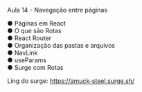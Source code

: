 Aula 14 - Navegação entre páginas

● Páginas em React <br>
● O que são Rotas <br>
● React Router <br>
● Organização das pastas e arquivos <br>
● NavLink <br>
● useParams <br>
● Surge com Rotas <br>

Ling do surge: https://amuck-steel.surge.sh/

